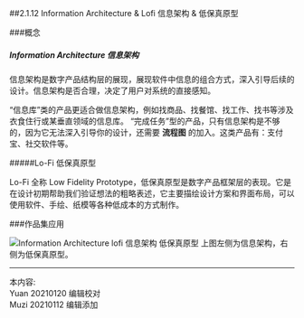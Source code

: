 ##2.1.12 Information Architecture & Lofi 信息架构 & 低保真原型

###概念
##### Information Architecture 信息架构

信息架构是数字产品结构层的展现，展现软件中信息的组合方式，深入引导后续的设计。信息架构是否合理，决定了用户对系统的直接感知。

“信息库”类的产品更适合做信息架构，例如找商品、找餐馆、找工作、找书等涉及衣食住行或某垂直领域的信息库。
“完成任务”型的产品，只有信息架构是不够的，因为它无法深入引导你的设计，还需要 **流程图** 的加入。这类产品有：支付宝、社交软件等。

#####Lo-Fi 低保真原型

Lo-Fi 全称 Low Fidelity Prototype，低保真原型是数字产品框架层的表现。它是在设计初期帮助我们验证想法的粗略表述，它主要描绘设计方案和界面布局，可以使用软件、手绘、纸模等各种低成本的方式制作。

###作品集应用

![Information Architecture lofi 信息架构 低保真原型](http://kitpic.makebi.net/2021/ixd_23.jpg)
上图左侧为信息架构，右侧为低保真原型。


---
本内容:    
Yuan 20210120 编辑校对  
Muzi 20210112 编辑添加
